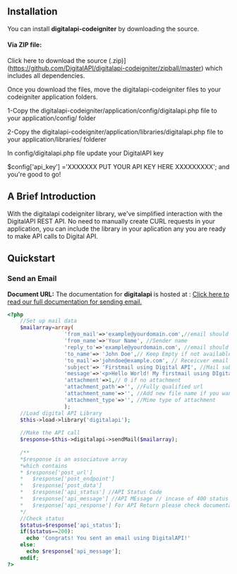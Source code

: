 ## Installation
You can install **digitalapi-codeigniter** by downloading the source.

#### Via ZIP file:
Click here to download the source
(.zip)](https://github.com/DigitalAPI/digitalapi-codeigniter/zipball/master) 
which includes all dependencies.

Once you download the files, move the digitalapi-codeigniter files to your 
codeigniter application  folders.

1-Copy the digitalapi-codeigniter/application/config/digitalapi.php file 
to your application/config/ folder

2-Copy the digitalapi-codeigniter/application/libraries/digitalapi.php file
to  your application/libraries/ folderer

In config/digitalapi.php file update your DigitalAPI key

$config['api_key'] ='XXXXXXX PUT YOUR API KEY HERE XXXXXXXXX'; 
and you're good to go!

## A Brief Introduction
With the digitalapi codeigniter library, we've simplified interaction with the DigitalAPI REST API.
No need to manually create CURL requests in your application, you can include the library in your 
aplication any you are ready to make API calls to Digital API.

## Quickstart

### Send an Email
**Document URL:** 
The documentation for **digitalapi** is hosted
at : [Click here to read our full
documentation for sending email.](https://www.digitalapi.com/api/v1/docs#email "Digital API 
Library Documentation For Sending Email")
```php
<?php
    //Set up mail data
    $mailarray=array(
                  'from_mail'=>'example@yourdomain.com',//email should be from your sending domail
                  'from_name'=>'Your Name', //Sender name
                  'reply_to'=>'example@yourdomain.com', //email should be from your sending domail
                  'to_name'=> 'John Doe',// Keep Empty if not available
                  'to_mail'=>'johndoe@example.com', // Receicver email address
                  'subject'=> 'Firstmail using Digital API', //Mail subject
                  'message'=>'<p>Hello World! My firstmail using DIgital API</p>', //mail body HTML or Plaintext
                  'attachment'=>1,// 0 if no attachment
                  'attachment_path'=>'', //Fully qualified url
                  'attachment_name'=>'', //Add new file name if you want your rename 
                  'attachment_type'=>'', //Mime type of attachment
                  );
    //Load digital API Library
    $this->load->library('digitalapi');
    
    //Make the API call
    $response=$this->digitalapi->sendMail($mailarray);
    
    /**
    *$response is an associatuve array
    *which contains
    * $response['post_url']
    *   $response['post_endpoint']
    *   $response['post_data']
    *   $response['api_status'] //API Status Code
    *   $response['api_message'] //API MEssage // incase of 400 status you can refer it for error details
    *   $response['api_response'] For API Return please check documentation URL
    */
    //Check status
    $status=$response['api_status'];
    if($status==200):
      echo 'Congrats! You sent an email using DigitalAPI!'
    else:
      echo $response['api_message'];
    endif;      
?>
```
